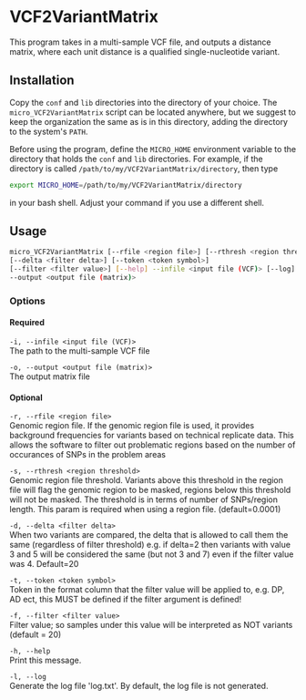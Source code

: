 # VCF2VariantMatrix

This program takes in a multi-sample VCF file, and outputs a distance matrix, where each unit distance is a qualified single-nucleotide variant.

## Installation

Copy the `conf` and `lib` directories into the directory of your choice. The `micro_VCF2VariantMatrix` script can be located anywhere, but we suggest to keep the organization the same as is in this directory, adding the directory to the system's `PATH`.

Before using the program, define the `MICRO_HOME` environment variable to the directory that holds the `conf` and `lib` directories. For example, if the directory is called `/path/to/my/VCF2VariantMatrix/directory`, then type
```bash
export MICRO_HOME=/path/to/my/VCF2VariantMatrix/directory
```
in your bash shell. Adjust your command if you use a different shell.

## Usage

```bash
micro_VCF2VariantMatrix [--rfile <region file>] [--rthresh <region threshold>]
[--delta <filter delta>] [--token <token symbol>]
[--filter <filter value>] [--help] --infile <input file (VCF)> [--log]
--output <output file (matrix)>
```
### Options

#### Required

`-i, --infile <input file (VCF)>`  
                The path to the multi-sample VCF file

`-o, --output <output file (matrix)>`  
                                The output matrix file  

#### Optional
`-r, --rfile <region file>`  
Genomic region file.  If the genomic region file is used, it provides background frequencies
                for variants based on technical replicate data.  This allows the software to filter out
                problematic regions based on the number of occurances of SNPs in the problem areas

`-s, --rthresh <region threshold>`  
                Genomic region file threshold.  Variants above this threshold in the region file will flag the
                genomic region to be masked, regions below this threshold will not be masked.  The threshold
                is in terms of number of SNPs/region length.  This param is required when using a region file.
                (default=0.0001)

`-d, --delta <filter delta>`  
                When two variants are compared, the delta that is allowed to call them the same (regardless of
                filter threshold) e.g. if delta=2 then variants with value 3 and 5 will be considered the same
                (but not 3 and 7) even if the filter value was 4.  Default=20

`-t, --token <token symbol>`  
                Token in the format column that the filter value will be applied to, e.g. DP, AD ect, this
                MUST be defined if the filter argument is defined!

`-f, --filter <filter value>`  
                Filter value; so samples under this value will be interpreted as NOT variants (default = 20)

`-h, --help`  
                Print this message.



`-l, --log`  
                Generate the log file 'log.txt'. By default, the log file is not generated.
